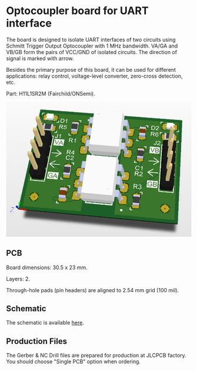 # Optocoupler board for UART interface

The board is designed to isolate UART interfaces of two circuits using Schmitt Trigger Output Optocoupler with 1 MHz bandwidth. VA/GA and VB/GB form the pairs of VCC/GND of isolated circuits. The direction of signal is marked with arrow.

Besides the primary purpose of this board, it can be used for different applications: relay control, voltage-level converter, zero-cross detection, etc.

Part: H11L1SR2M (Fairchild/ONSemi).

![](3D.png)

## PCB

Board dimensions: 30.5 x 23 mm.

Layers: 2.

Through-hole pads (pin headers) are aligned to 2.54 mm grid (100 mil).

## Schematic

The schematic is available [here](Production/PDF/BB_H11L1_TXRX.PDF).

## Production Files

The Gerber & NC Drill files are prepared for production at JLCPCB factory. You should choose "Single PCB" option when ordering.


